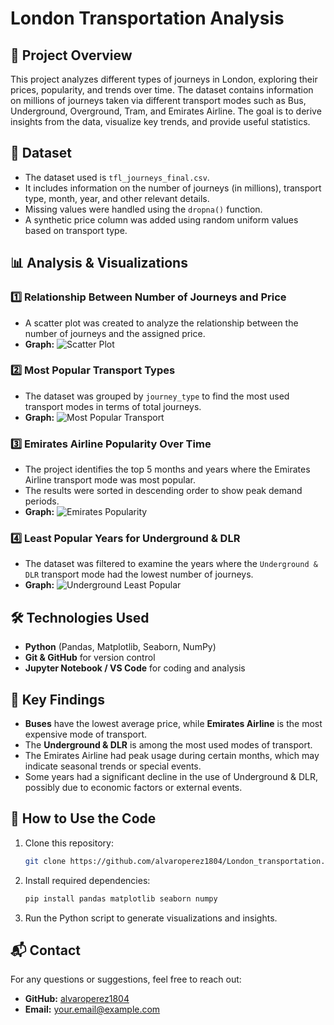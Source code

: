 # London Transportation Analysis

## 📌 Project Overview
This project analyzes different types of journeys in London, exploring their prices, popularity, and trends over time. The dataset contains information on millions of journeys taken via different transport modes such as Bus, Underground, Overground, Tram, and Emirates Airline. The goal is to derive insights from the data, visualize key trends, and provide useful statistics.

## 📂 Dataset
- The dataset used is `tfl_journeys_final.csv`.
- It includes information on the number of journeys (in millions), transport type, month, year, and other relevant details.
- Missing values were handled using the `dropna()` function.
- A synthetic price column was added using random uniform values based on transport type.

## 📊 Analysis & Visualizations

### 1️⃣ Relationship Between Number of Journeys and Price
- A scatter plot was created to analyze the relationship between the number of journeys and the assigned price.
- **Graph:**
  ![Scatter Plot](IMAGENES%20DE%20PROYECTO%20SQL/Scatter_plot.png)

### 2️⃣ Most Popular Transport Types
- The dataset was grouped by `journey_type` to find the most used transport modes in terms of total journeys.
- **Graph:**
  ![Most Popular Transport](IMAGENES%20DE%20PROYECTO%20SQL/MOST%20POPULAR.PNG)

### 3️⃣ Emirates Airline Popularity Over Time
- The project identifies the top 5 months and years where the Emirates Airline transport mode was most popular.
- The results were sorted in descending order to show peak demand periods.
- **Graph:**
  ![Emirates Popularity](IMAGENES%20DE%20PROYECTO%20SQL/emirates_.png)

### 4️⃣ Least Popular Years for Underground & DLR
- The dataset was filtered to examine the years where the `Underground & DLR` transport mode had the lowest number of journeys.
- **Graph:**
  ![Underground Least Popular](IMAGENES%20DE%20PROYECTO%20SQL/Codigo.PNG)

## 🛠 Technologies Used
- **Python** (Pandas, Matplotlib, Seaborn, NumPy)
- **Git & GitHub** for version control
- **Jupyter Notebook / VS Code** for coding and analysis

## 📌 Key Findings
- **Buses** have the lowest average price, while **Emirates Airline** is the most expensive mode of transport.
- The **Underground & DLR** is among the most used modes of transport.
- The Emirates Airline had peak usage during certain months, which may indicate seasonal trends or special events.
- Some years had a significant decline in the use of Underground & DLR, possibly due to economic factors or external events.

## 📎 How to Use the Code
1. Clone this repository:
   ```sh
   git clone https://github.com/alvaroperez1804/London_transportation.git
   ```
2. Install required dependencies:
   ```sh
   pip install pandas matplotlib seaborn numpy
   ```
3. Run the Python script to generate visualizations and insights.

## 📬 Contact
For any questions or suggestions, feel free to reach out:
- **GitHub:** [alvaroperez1804](https://github.com/alvaroperez1804)
- **Email:** your.email@example.com


